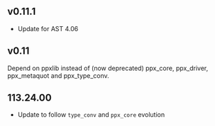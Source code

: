 ## v0.11.1

- Update for AST 4.06

## v0.11

Depend on ppxlib instead of (now deprecated) ppx\_core, ppx\_driver,
ppx\_metaquot and ppx\_type\_conv.

## 113.24.00

- Update to follow `type_conv` and `ppx_core` evolution
